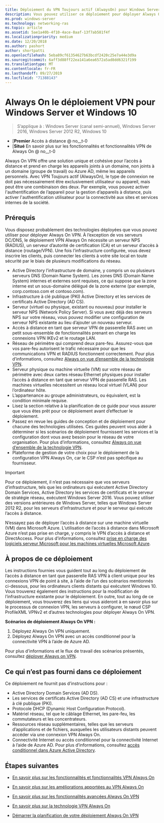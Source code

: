 ```yaml
---
title: Déploiement du VPN Toujours actif (AlwaysOn) pour Windows Server et Windows 10
description: Vous pouvez utiliser ce déploiement pour déployer Always On connexions de réseau privé virtuel (VPN) pour les employés distants à l’aide de l’accès à distance dans Windows Server 2016 ou version ultérieure et Always On profils VPN pour les ordinateurs clients Windows 10.
ms.prod: windows-server
ms.technology: networking-ras
ms.topic: article
ms.assetid: 5ae1a40b-4f10-4ace-8aaf-13f7ab581f4f
ms.localizationpriority: medium
ms.date: 12/20/2018
ms.author: pashort
author: shortpatti
ms.openlocfilehash: 5eba89cf61354627b63bcdf2420c25e7a44e3d9a
ms.sourcegitcommit: 6aff3d88ff22ea141a6ea6572a5ad8dd6321f199
ms.translationtype: MT
ms.contentlocale: fr-FR
ms.lasthandoff: 09/27/2019
ms.locfileid: "71388143"
---
```

# <a name="always-on-vpn-deployment-for-windows-server-and-windows-10"></a>Always On le déploiement VPN pour Windows Server et Windows 10

>S’applique à : Windows Server (canal semi-annuel), Windows Server 2016, Windows Server 2012 R2, Windows 10

- [**Premier** Accès à distance @ no__t-0<br>
- [**Situé** En savoir plus sur les fonctionnalités et fonctionnalités VPN de Always On @ no__t-0

Always On VPN offre une solution unique et cohésive pour l’accès à distance et prend en charge les appareils joints à un domaine, non joints à un domaine (groupe de travail) ou Azure AD, même les appareils personnels. Avec VPN Toujours actif (AlwaysOn), le type de connexion ne doit pas nécessairement être exclusivement utilisateur ou appareil, mais peut être une combinaison des deux. Par exemple, vous pouvez activer l'authentification de l’appareil pour la gestion d’appareils à distance, puis activer l'authentification utilisateur pour la connectivité aux sites et services internes de la société.

## <a name="prerequisites"></a>Prérequis

Vous disposez probablement des technologies déployées que vous pouvez utiliser pour déployer Always On VPN. À l’exception de vos serveurs DC/DNS, le déploiement VPN Always On nécessite un serveur NPS (RADIUS), un serveur d’autorité de certification (CA) et un serveur d’accès à distance (routage/VPN). Une fois l’infrastructure configurée, vous devez inscrire les clients, puis connecter les clients à votre site local en toute sécurité par le biais de plusieurs modifications du réseau.

- Active Directory l’infrastructure de domaine, y compris un ou plusieurs serveurs DNS (Domain Name System). Les zones DNS (Domain Name System) internes et externes sont requises, ce qui suppose que la zone interne est un sous-domaine délégué de la zone externe (par exemple, corp.contoso.com et contoso.com).
- Infrastructure à clé publique (PKI) Active Directory et les services de certificats Active Directory (AD CS).
- Serveur (virtuel ou physique, existant ou nouveau) pour installer le serveur NPS (Network Policy Server). Si vous avez déjà des serveurs NPS sur votre réseau, vous pouvez modifier une configuration de serveur NPS existante au lieu d’ajouter un nouveau serveur.
- Accès à distance en tant que serveur VPN de passerelle RAS avec un petit sous-ensemble de fonctionnalités prenant en charge les connexions VPN IKEv2 et le routage LAN.
- Réseau de périmètre qui comprend deux pare-feu.  Assurez-vous que vos pare-feu autorisent le trafic nécessaire pour que les communications VPN et RADIUS fonctionnent correctement. Pour plus d’informations, consultez [Always on vue d’ensemble de la technologie VPN](../always-on-vpn-technology-overview.md).
- Serveur physique ou machine virtuelle (VM) sur votre réseau de périmètre avec deux cartes réseau Ethernet physiques pour installer l’accès à distance en tant que serveur VPN de passerelle RAS. Les machines virtuelles nécessitent un réseau local virtuel (VLAN) pour l’ordinateur hôte. 
- L’appartenance au groupe administrateurs, ou équivalent, est la condition minimale requise.
- Lisez la section relative à la planification de ce guide pour vous assurer que vous êtes prêt pour ce déploiement avant d’effectuer le déploiement.
- Passez en revue les guides de conception et de déploiement pour chacune des technologies utilisées. Ces guides peuvent vous aider à déterminer si les scénarios de déploiement fournissent les services et la configuration dont vous avez besoin pour le réseau de votre organisation. Pour plus d’informations, consultez [Always on vue d’ensemble de la technologie VPN](../always-on-vpn-technology-overview.md).
- Plateforme de gestion de votre choix pour le déploiement de la configuration VPN Always On, car le CSP n’est pas spécifique au fournisseur.

>[!IMPORTANT]
>Pour ce déploiement, il n’est pas nécessaire que vos serveurs d’infrastructure, tels que les ordinateurs qui exécutent Active Directory Domain Services, Active Directory les services de certificats et le serveur de stratégie réseau, exécutent Windows Server 2016. Vous pouvez utiliser des versions antérieures de Windows Server, telles que Windows Server 2012 R2, pour les serveurs d’infrastructure et pour le serveur qui exécute l’accès à distance.
>
>N’essayez pas de déployer l’accès à distance sur une machine virtuelle (VM) dans Microsoft Azure. L’utilisation de l’accès à distance dans Microsoft Azure n’est pas prise en charge, y compris le VPN d’accès à distance et DirectAccess. Pour plus d’informations, consultez [prise en charge des logiciels serveur Microsoft pour les machines virtuelles Microsoft Azure](https://support.microsoft.com/help/2721672/microsoft-server-software-support-for-microsoft-azure-virtual-machines).

## <a name="about-this-deployment"></a>À propos de ce déploiement

Les instructions fournies vous guident tout au long du déploiement de l’accès à distance en tant que passerelle RAS VPN à client unique pour les connexions VPN de point à site, à l’aide de l’un des scénarios mentionnés ci-dessous, pour les ordinateurs clients distants qui exécutent Windows 10. Vous trouverez également des instructions pour la modification de l’infrastructure existante pour le déploiement. En outre, tout au long de ce déploiement, vous trouverez des liens qui vous aideront à en savoir plus sur le processus de connexion VPN, les serveurs à configurer, le nœud CSP ProfileXML VPNv2 et d’autres technologies pour déployer Always On VPN.

**Scénarios de déploiement Always On VPN :**

1. Déployez Always On VPN uniquement.
2. Déployez Always On VPN avec un accès conditionnel pour la connectivité VPN à l’aide de Azure AD.

Pour plus d’informations et le flux de travail des scénarios présentés, consultez [déployer Always on VPN](always-on-vpn-deploy-deployment.md).

## <a name="what-isnt-provided-in-this-deployment"></a>Ce qui n’est pas fourni dans ce déploiement

Ce déploiement ne fournit pas d’instructions pour :

- Active Directory Domain Services (AD DS).
- Les services de certificats Active Directory (AD CS) et une infrastructure à clé publique (PKI).
- Protocole DHCP (Dynamic Host Configuration Protocol).
- Matériel réseau, tel que le câblage Ethernet, les pare-feu, les commutateurs et les concentrateurs.
- Ressources réseau supplémentaires, telles que les serveurs d’applications et de fichiers, auxquelles les utilisateurs distants peuvent accéder via une connexion VPN Always On.
- Connectivité Internet ou accès conditionnel pour la connectivité Internet à l’aide de Azure AD. Pour plus d’informations, consultez [accès conditionnel dans Azure Active Directory](https://docs.microsoft.com/azure/active-directory/active-directory-conditional-access-azure-portal).

## <a name="next-steps"></a>Étapes suivantes

- [En savoir plus sur les fonctionnalités et fonctionnalités VPN Always On](../../vpn-map-da.md)

- [En savoir plus sur les améliorations apportées au VPN Always On](../always-on-vpn-enhancements.md)

- [En savoir plus sur les fonctionnalités avancées Always On VPN](always-on-vpn-adv-options.md)

- [En savoir plus sur la technologie VPN Always On](../always-on-vpn-technology-overview.md)

- [Démarrer la planification de votre déploiement Always On VPN](always-on-vpn-deploy-deployment.md)